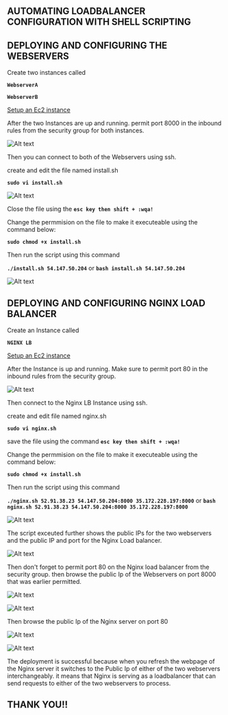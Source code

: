 ## AUTOMATING LOADBALANCER CONFIGURATION WITH SHELL SCRIPTING

## DEPLOYING AND CONFIGURING THE WEBSERVERS

Create two instances called

**`WebserverA`**

**`WebserverB`**

[Setup an Ec2 instance](https://docs.aws.amazon.com/AWSEC2/latest/UserGuide/EC2_GetStarted.html)

After the two Instances are up and running. permit port 8000 in the inbound rules from the security group for both instances.

![Alt text](<Automating-LB-on-Webservers/Inbound rules.png>)

Then you can connect to both of the Webservers using ssh.

create and edit the file named install.sh

**`sudo vi install.sh`**

![Alt text](Automating-LB-on-Webservers/installscript.png)

Close the file using the **`esc key then shift + :wqa!`**

Change the permmision on the file to make it executeable using the command below:

**`sudo chmod +x install.sh`**

Then run the script using this command

**`./install.sh 54.147.50.204`** or **`bash install.sh 54.147.50.204`**

![Alt text](Automating-LB-on-Webservers/runscript.png)

## DEPLOYING AND CONFIGURING NGINX LOAD BALANCER

Create an Instance called

**`NGINX LB`**

[Setup an Ec2 instance](https://docs.aws.amazon.com/AWSEC2/latest/UserGuide/EC2_GetStarted.html)

After the Instance is up and running. Make sure to permit port 80 in the inbound rules from the security group.

![Alt text](<Automating-LB-on-Webservers/Inbound rule ng.png>)

Then connect to the Nginx LB Instance using ssh.

create and edit file named nginx.sh

**`sudo vi nginx.sh`**

save the file using the command **`esc key then shift + :wqa!`**

Change the permmision on the file to make it executeable using the command below:

**`sudo chmod +x install.sh`**

Then run the script using this command

**`./nginx.sh 52.91.38.23 54.147.50.204:8000 35.172.228.197:8000`** or **`bash nginx.sh 52.91.38.23 54.147.50.204:8000 35.172.228.197:8000`**

![Alt text](Automating-LB-on-Webservers/runscriptng.png)

The script exceuted further shows the public IPs for the two webservers and the public IP and port for the Nginx Load balancer.

![Alt text](Automating-LB-on-Webservers/runscriptng1.png)

Then don't forget to permit port 80 on the Nginx load balancer from the security group. then browse the public Ip of the Webservers on port 8000 that was earlier permitted.

![Alt text](Automating-LB-on-Webservers/webpage1.png)

![Alt text](Automating-LB-on-Webservers/webpage2.png)

Then browse the public Ip of the Nginx server on port 80

![Alt text](Automating-LB-on-Webservers/webpageng.png)

![Alt text](Automating-LB-on-Webservers/webpageng1.png)

The deployment is successful because when you refresh the webpage of the Nginx server it switches to the Public Ip of either of the two webservers interchangeably. it means that Nginx is serving as a loadbalancer that can send requests to either of the two webservers to process.

## THANK YOU!!
